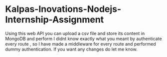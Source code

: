 # Kalpas-Inovations-Nodejs-Internship-Assignment
Using this web API you can upload a csv file and store its content in MongoDB and perform 
I didnt know exactly what you meant by authenticate every route , so I have made a middleware for every route and performed dummy authentication.
If you want any changes do let me know.
